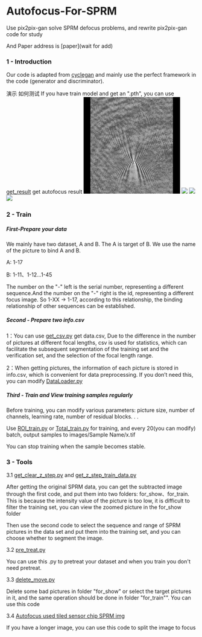 # Autofocus-For-SPRM
Use pix2pix-gan solve SPRM defocus problems, and rewrite pix2pix-gan code for study

And Paper address is [paper](wait for add)
### 1 - Introduction
Our code is adapted from [cyclegan](https://github.com/eriklindernoren/PyTorch-GAN/tree/master/implementations/cyclegan)
and mainly use the perfect framework in the code (generator and discriminator).

演示
如何测试
If you have train model and get an ".pth", you can use [get_result](https://github.com/bevarb/Autofocus-for-SPRM/blob/master/plot/get_result.py) get autofocus result
![](https://github.com/bevarb/Autofocus-for-SPRM/blob/master/img_for_README/roi_defoucs.png)
![](https://github.com/bevarb/Autofocus-for-SPRM/blob/master/img_for_README/roi_foucs.png)
![](https://github.com/bevarb/Autofocus-for-SPRM/blob/master/img_for_README/total_defoucs.png)
![](https://github.com/bevarb/Autofocus-for-SPRM/blob/master/img_for_README/total_foucs.png)

### 2 - Train

##### First-Prepare your data
We mainly have two dataset, A and B. The A is target of B. We use the name of the picture to bind A and B.

A: 1-17

B: 1-11、1-12...1-45

The number on the "-" left is the serial number, representing a different sequence.And the number on the
"-" right is the id, representing a different focus image. So 1-XX -> 1-17, according to this relationship, 
the binding relationship of other sequences can be established.

##### Second - Prepare two info.csv

1：You can use [get_csv.py](https://github.com/bevarb/Autofocus-for-SPRM/blob/master/data/get_csv.py) get data.csv, Due to the difference in the number of pictures at different focal lengths, 
csv is used for statistics, which can facilitate the subsequent segmentation of the training set and the verification set,
 and the selection of the focal length range.

2：When getting pictures, the information of each picture is stored in info.csv, which is convenient for data preprocessing.
 If you don’t need this, you can modify [DataLoader.py](https://github.com/bevarb/Autofocus-for-SPRM/DataLoader.py)
 
##### Third - Train and View training samples regularly
Before training, you can modify various parameters: picture size, number of channels, learning rate, number of residual blocks. . .

Use [ROI_train.py](https://github.com/bevarb/Autofocus-for-SPRM/ROI_train.py) or [Total_train.py](https://github.com/bevarb/Autofocus-for-SPRM/Total_train.py) for training, and every 20(you can modify) batch, output samples to
images/Sample Name/x.tif

You can stop training when the sample becomes stable.

### 3 - Tools

3.1 [get_clear_z_step.py](https://github.com/bevarb/Autofocus-for-SPRM/blob/master/data/get_clear_z_step.py) and [get_z_step_train_data.py](https://github.com/bevarb/Autofocus-for-SPRM/blob/master/data/get_z_step_train_data.py)

 After getting the original SPRM data, you can get the subtracted image through the first code, 
 and put them into two folders: for_show、for_train. This is because the intensity value of the picture is too low, it is
  difficult to filter the training set, you can view the zoomed picture in the for_show folder
  
Then use the second code to select the sequence and range of SPRM pictures in the data set and put them into the training set,
 and you can choose whether to segment the image.
 
3.2 [pre_treat.py](https://github.com/bevarb/Autofocus-for-SPRM/blob/master/data/pre_treat.py)

You can use this .py to pretreat your dataset and when you train you don't need pretreat.

3.3 [delete_move.py](https://github.com/bevarb/Autofocus-for-SPRM/blob/master/data/delete_move.py)

Delete some bad pictures in folder "for_show" or select the target pictures in it, and the same operation should be done 
in folder "for_train"". You can use this code

3.4 [Autofocus used tiled sensor chip SPRM img](https://github.com/bevarb/Autofocus-for-SPRM/blob/master/plot/get_longer_result.py)

If you have a longer image, you can use this code to split the image to focus
  




